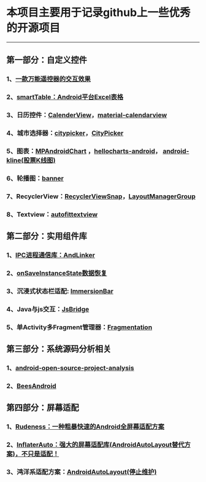 # 本项目主要用于记录github上一些优秀的开源项目 #

---
## 第一部分：自定义控件 ##
### 1、[一款万能遥控器的交互效果](https://github.com/simplezhli/RemoteControlView) ###
### 2、[smartTable：Android平台Excel表格](https://github.com/huangyanbin/smartTable)  ###
### 3、日历控件：[CalenderView](https://github.com/huanghaibin-dev/CalendarView)，[material-calendarview](https://github.com/prolificinteractive/material-calendarview) ###
### 4、城市选择器：[citypicker](https://github.com/crazyandcoder/citypicker)，[CityPicker](https://github.com/zaaach/CityPicker) ###
### 5、图表：[MPAndroidChart](https://github.com/huanghaibin-dev/CalendarView) ，[hellocharts-android](https://github.com/lecho/hellocharts-android)， [android-kline(股票K线图)](https://github.com/VinsonGuo/android-kline)  ###
### 6、轮播图：[banner](https://github.com/youth5201314/banner) ###
### 7、RecyclerView：[RecyclerViewSnap](https://github.com/rubensousa/RecyclerViewSnap)，[LayoutManagerGroup](https://github.com/DingMouRen/LayoutManagerGroup) ###
### 8、Textview：[autofittextview](https://github.com/grantland/android-autofittextview) ###

## 第二部分：实用组件库 ##
### 1、[IPC进程通信库：AndLinker](https://github.com/codezjx/AndLinker) ###
### 2、[onSaveInstanceState数据恢复](https://github.com/JavaNoober/AutoSave) ###
### 3、沉浸式状态栏适配: [ImmersionBar](https://github.com/PhilJay/MPAndroidChart) ###
### 4、Java与js交互：[JsBridge](https://github.com/dhhAndroid/JsBridge) ###
### 5、单Activity多Fragment管理器：[Fragmentation](https://github.com/YoKeyword/Fragmentation) ###








## 第三部分：系统源码分析相关 ##
### 1、[android-open-source-project-analysis](https://github.com/guoxiaoxing/android-open-source-project-analysis) ###
### 2、[BeesAndroid](https://github.com/BeesAndroid/BeesAndroid) ###

## 第四部分：屏幕适配 ##
### 1、[Rudeness：一种粗暴快速的Android全屏幕适配方案](https://github.com/Firedamp/Rudeness) ###
### 2、[InflaterAuto：强大的屏幕适配库(AndroidAutoLayout替代方案)，不只是适配！](https://github.com/genius158/InflaterAuto) ###
### 3、鸿洋系适配方案：[AndroidAutoLayout(停止维护)](https://github.com/hongyangAndroid/AndroidAutoLayout) ###
